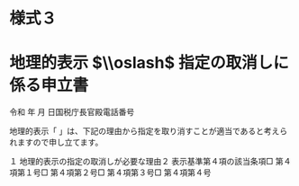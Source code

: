 # 様式３

# 地理的表示 $\\oslash$ 指定の取消しに係る申立書

令和 年 月 日国税庁長官殿電話番号

地理的表示「 」は、下記の理由から指定を取り消すことが適当であると考えられますので申し立てます。

１ 地理的表示の指定の取消しが必要な理由２ 表示基準第４項の該当条項□ 第４項第１号□ 第４項第２号□ 第４項第３号□ 第４項第４号